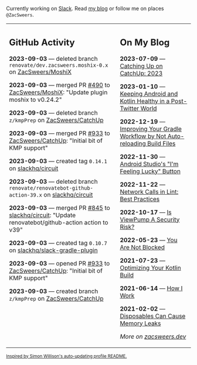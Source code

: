 Currently working on [Slack](https://slack.com/). Read [my blog](https://zacsweers.dev/) or follow me on places `@ZacSweers`.

<table><tr><td valign="top" width="60%">

## GitHub Activity
<!-- githubActivity starts -->
**2023-09-03** — deleted branch `renovate/dev.zacsweers.moshix-0.x` on [ZacSweers/MoshiX](https://github.com/ZacSweers/MoshiX)

**2023-09-03** — merged PR [#490](https://github.com/ZacSweers/MoshiX/pull/490) to [ZacSweers/MoshiX](https://github.com/ZacSweers/MoshiX): "Update plugin moshix to v0.24.2"

**2023-09-03** — deleted branch `z/kmpPrep` on [ZacSweers/CatchUp](https://github.com/ZacSweers/CatchUp)

**2023-09-03** — merged PR [#933](https://github.com/ZacSweers/CatchUp/pull/933) to [ZacSweers/CatchUp](https://github.com/ZacSweers/CatchUp): "Initial bit of KMP support"

**2023-09-03** — created tag `0.14.1` on [slackhq/circuit](https://github.com/slackhq/circuit)

**2023-09-03** — deleted branch `renovate/renovatebot-github-action-39.x` on [slackhq/circuit](https://github.com/slackhq/circuit)

**2023-09-03** — merged PR [#845](https://github.com/slackhq/circuit/pull/845) to [slackhq/circuit](https://github.com/slackhq/circuit): "Update renovatebot/github-action action to v39"

**2023-09-03** — created tag `0.10.7` on [slackhq/slack-gradle-plugin](https://github.com/slackhq/slack-gradle-plugin)

**2023-09-03** — opened PR [#933](https://github.com/ZacSweers/CatchUp/pull/933) to [ZacSweers/CatchUp](https://github.com/ZacSweers/CatchUp): "Initial bit of KMP support"

**2023-09-03** — created branch `z/kmpPrep` on [ZacSweers/CatchUp](https://github.com/ZacSweers/CatchUp)
<!-- githubActivity ends -->
</td><td valign="top" width="40%">

## On My Blog
<!-- blog starts -->
**2023-07-09** — [Catching Up on CatchUp: 2023](https://www.zacsweers.dev/catching-up-on-catchup-2023/)

**2023-01-10** — [Keeping Android and Kotlin Healthy in a Post-Twitter World](https://www.zacsweers.dev/keeping-android-healthy/)

**2022-12-19** — [Improving Your Gradle Workflow by Not Auto-reloading Build Files](https://www.zacsweers.dev/improving-your-workflow-by-not-auto-reloading-build-files/)

**2022-11-30** — [Android Studio's "I'm Feeling Lucky" Button](https://www.zacsweers.dev/android-studios-im-feeling-lucky-button/)

**2022-11-22** — [Network Calls in Lint: Best Practices](https://www.zacsweers.dev/network-calls-in-lint-best-practices/)

**2022-10-17** — [Is ViewPump A Security Risk?](https://www.zacsweers.dev/is-viewpump-a-security-risk/)

**2022-05-23** — [You Are Not Blocked](https://www.zacsweers.dev/you-are-not-blocked/)

**2021-07-23** — [Optimizing Your Kotlin Build](https://www.zacsweers.dev/optimizing-your-kotlin-build/)

**2021-06-14** — [How I Work](https://www.zacsweers.dev/how-i-work/)

**2021-02-02** — [Disposables Can Cause Memory Leaks](https://www.zacsweers.dev/disposables-can-cause-memory-leaks/)
<!-- blog ends -->
_More on [zacsweers.dev](https://zacsweers.dev/)_
</td></tr></table>

<sub><a href="https://simonwillison.net/2020/Jul/10/self-updating-profile-readme/">Inspired by Simon Willison's auto-updating profile README.</a></sub>
